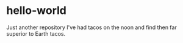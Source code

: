 # hello-world
Just another repository
I've had tacos on the noon and find then far superior to Earth tacos.
